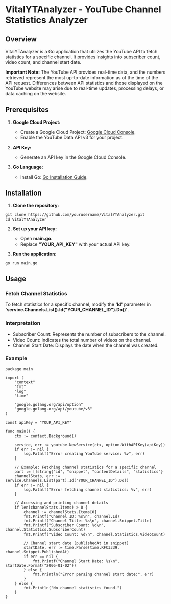 
# VitalYTAnalyzer - YouTube Channel Statistics Analyzer

## Overview
VitalYTAnalyzer is a Go application that utilizes the YouTube API to fetch statistics for a specific channel. It provides insights into subscriber count, video count, and channel start date.

__Important Note:__ The YouTube API provides real-time data, and the numbers retrieved represent the most up-to-date information as of the time of the API request. Differences between API statistics and those displayed on the YouTube website may arise due to real-time updates, processing delays, or data caching on the website.

## Prerequisites
1. __Google Cloud Project:__

	+ Create a Google Cloud Project:  [Google Cloud Console](https://console.cloud.google.com/).
	+ Enable the YouTube Data API v3 for your project.
2. __API Key:__

	+ Generate an API key in the Google Cloud Console.
3. __Go Language:__

	+ Install Go: [Go Installation Guide](https://go.dev/doc/install).

## Installation
1. __Clone the repository:__
```
git clone https://github.com/yourusername/VitalYTAnalyzer.git
cd VitalYTAnalyzer
```
2. __Set up your API key:__

	+ Open __main.go.__
	+ Replace __"YOUR_API_KEY"__ with your actual API key.

3. __Run the application:__

```
go run main.go
```
## Usage

### Fetch Channel Statistics
To fetch statistics for a specific channel, modify the __'Id'__ parameter in __'service.Channels.List().Id("YOUR_CHANNEL_ID").Do()'__.

### Interpretation
+ Subscriber Count: Represents the number of subscribers to the channel.
+ Video Count: Indicates the total number of videos on the channel.
+ Channel Start Date: Displays the date when the channel was created.

### Example
```
package main

import (
	"context"
	"fmt"
	"log"
	"time"

	"google.golang.org/api/option"
	"google.golang.org/api/youtube/v3"
)

const apiKey = "YOUR_API_KEY"

func main() {
	ctx := context.Background()

	service, err := youtube.NewService(ctx, option.WithAPIKey(apiKey))
	if err != nil {
		log.Fatalf("Error creating YouTube service: %v", err)
	}

	// Example: Fetching channel statistics for a specific channel
	part := []string{"id", "snippet", "contentDetails", "statistics"}
	channelStats, err := service.Channels.List(part).Id("YOUR_CHANNEL_ID").Do()
	if err != nil {
		log.Fatalf("Error fetching channel statistics: %v", err)
	}

	// Accessing and printing channel details
	if len(channelStats.Items) > 0 {
		channel := channelStats.Items[0]
		fmt.Printf("Channel ID: %s\n", channel.Id)
		fmt.Printf("Channel Title: %s\n", channel.Snippet.Title)
		fmt.Printf("Subscriber Count: %d\n", channel.Statistics.SubscriberCount)
		fmt.Printf("Video Count: %d\n", channel.Statistics.VideoCount)

		// Channel start date (publishedAt in snippet)
		startDate, err := time.Parse(time.RFC3339, channel.Snippet.PublishedAt)
		if err == nil {
			fmt.Printf("Channel Start Date: %s\n", startDate.Format("2006-01-02"))
		} else {
			fmt.Println("Error parsing channel start date:", err)
		}
	} else {
		fmt.Println("No channel statistics found.")
	}
}
```
